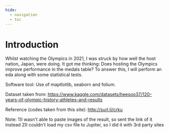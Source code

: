 ```yaml
---
hide:
  - navigation
  - toc
---
```


# Introduction

Whilst watching the Olympics in 2021, I was struck by how well the host nation, Japan, were doing. It got me thinking: Does hosting the Olympics improve performance in the medals table? To answer this, I will perform an eda along with some statistical tests.

Software tool: Use of maptlotlib, seaborn and folium.

Dataset taken from: https://www.kaggle.com/datasets/heesoo37/120-years-of-olympic-history-athletes-and-results

Reference (codes taken from this site): http://surl.li/crku

Note: 1)I wasn't able to paste images of the result, so sent the link of it instead
      2)I couldn't load my csv file to Jupiter, so I did it with 3rd party sites